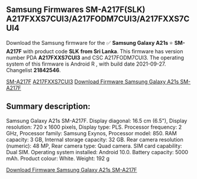 <h2>Samsung Firmwares SM-A217F(SLK) A217FXXS7CUI3/A217FODM7CUI3/A217FXXS7CUI4</h2>
Download the Samsung firmware for the ✅ <strong>Samsung Galaxy A21s </strong> ⭐ <strong>SM-A217F</strong> with product code <strong>SLK</strong> <strong> from Sri Lanka</strong>. This firmware has version number PDA <strong>A217FXXS7CUI3</strong> and CSC A217FODM7CUI3. The operating system of this firmware is Android R , with build date 2021-09-27. Changelist <strong>21842546</strong>.


[SM-A217F](https://samfirm.shop/samsung/model/SM-A217F)
[A217FXXS7CUI3](https://samfirm.shop/samsung/pda/A217FXXS7CUI3)
[Download Firmware Samsung Galaxy A21s SM-A217F](https://samfirm.shop/samsung/firmware/460066)
<h2>Summary description:</h2>
<p>Samsung Galaxy A21s SM-A217F. Display diagonal: 16.5 cm (6.5"), Display resolution: 720 x 1600 pixels, Display type: PLS. Processor frequency: 2 GHz, Processor family: Samsung Exynos, Processor model: 850. RAM capacity: 3 GB, Internal storage capacity: 32 GB. Rear camera resolution (numeric): 48 MP, Rear camera type: Quad camera. SIM card capability: Dual SIM. Operating system installed: Android 10.0. Battery capacity: 5000 mAh. Product colour: White. Weight: 192 g</p>


[Download Firmware Samsung Galaxy A21s SM-A217F](https://samfirm.shop/samsung/firmware/460066)
